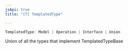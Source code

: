 ```yaml
---
jsApi: true
title: "[T] TemplatedType"

---
```

```ts
TemplatedType: Model | Operation | Interface | Union
```

Union of all the types that implement TemplatedTypeBase
